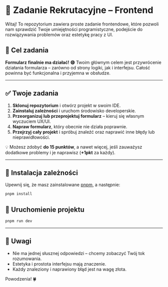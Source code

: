 # 🧪 Zadanie Rekrutacyjne – Frontend

Witaj! To repozytorium zawiera proste zadanie frontendowe, które pozwoli nam sprawdzić Twoje umiejętności programistyczne, podejście do rozwiązywania problemów oraz estetykę pracy z UI.

## 🎯 Cel zadania

**Formularz finalnie ma działać! 😄**
Twoim głównym celem jest przywrócenie działania formularza – zarówno od strony logiki, jak i interfejsu. Całość powinna być funkcjonalna i przyjemna w obsłudze.

---

## ✅ Twoje zadania

1. **Sklonuj repozytorium** i otwórz projekt w swoim IDE.
2. **Zainstaluj zależności** i uruchom środowisko developerskie.
3. **Przeorganizuj lub przeprojektuj formularz** – kieruj się własnym wyczuciem UX/UI.
4. **Napraw formularz**, który obecnie nie działa poprawnie.
5. **Przejrzyj cały projekt** i spróbuj znaleźć oraz naprawić inne błędy lub nieprawidłowości.

💡 Możesz zdobyć **do 15 punktów**, a nawet więcej, jeśli zauważysz dodatkowe problemy i je naprawisz (**+1pkt** za każdy).

---

## 🔧 Instalacja zależności

Upewnij się, że masz zainstalowane [pnpm](https://pnpm.io/), a następnie:

```bash
pnpm install
```

## 🚀 Uruchomienie projektu

```bash
pnpm run dev
```

---

## 📝 Uwagi

* Nie ma jednej słusznej odpowiedzi – chcemy zobaczyć Twój tok rozumowania.
* Estetyka i prostota interfejsu mają znaczenie.
* Każdy znaleziony i naprawiony błąd jest na wagę złota.

Powodzenia! 🍀